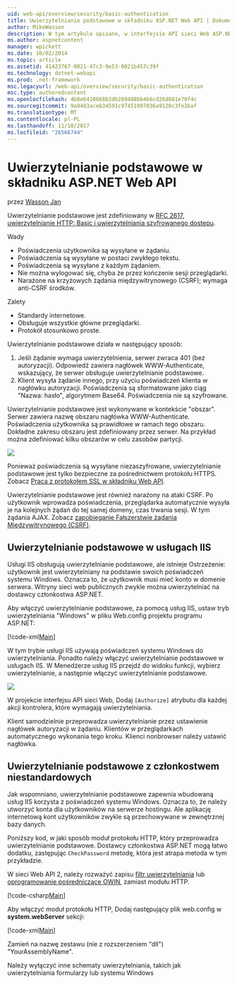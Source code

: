```yaml
---
uid: web-api/overview/security/basic-authentication
title: Uwierzytelnianie podstawowe w składniku ASP.NET Web API | Dokumentacja firmy Microsoft
author: MikeWasson
description: W tym artykule opisano, w interfejsie API sieci Web ASP.NET przy użyciu uwierzytelniania podstawowego.
ms.author: aspnetcontent
manager: wpickett
ms.date: 10/02/2014
ms.topic: article
ms.assetid: 41423767-0021-47c3-9e53-0021b457c39f
ms.technology: dotnet-webapi
ms.prod: .net-framework
msc.legacyurl: /web-api/overview/security/basic-authentication
msc.type: authoredcontent
ms.openlocfilehash: 4b8e6410668b2db289488bb4b6cd26d881e70f4c
ms.sourcegitcommit: 9a9483aceb34591c97451997036a9120c3fe2baf
ms.translationtype: MT
ms.contentlocale: pl-PL
ms.lasthandoff: 11/10/2017
ms.locfileid: "26566744"
---
```

<a name="basic-authentication-in-aspnet-web-api"></a>Uwierzytelnianie podstawowe w składniku ASP.NET Web API
====================
przez [Wasson Jan](https://github.com/MikeWasson)

Uwierzytelnianie podstawowe jest zdefiniowany w [RFC 2617, uwierzytelnianie HTTP: Basic i uwierzytelniania szyfrowanego dostępu](http://www.ietf.org/rfc/rfc2617.txt).

Wady

- Poświadczenia użytkownika są wysyłane w żądaniu.
- Poświadczenia są wysyłane w postaci zwykłego tekstu.
- Poświadczenia są wysyłane z każdym żądaniem.
- Nie można wylogować się, chyba że przez kończenie sesji przeglądarki.
- Narażone na krzyżowych żądania międzywitrynowego (CSRF); wymaga anti-CSRF środków.

Zalety

- Standardy internetowe.
- Obsługuje wszystkie główne przeglądarki.
- Protokół stosunkowo proste.

Uwierzytelnianie podstawowe działa w następujący sposób:

1. Jeśli żądanie wymaga uwierzytelnienia, serwer zwraca 401 (bez autoryzacji). Odpowiedź zawiera nagłówek WWW-Authenticate, wskazujący, że serwer obsługuje uwierzytelnianie podstawowe.
2. Klient wysyła żądanie innego, przy użyciu poświadczeń klienta w nagłówku autoryzacji. Poświadczenia są sformatowane jako ciąg "Nazwa: hasło", algorytmem Base64. Poświadczenia nie są szyfrowane.

Uwierzytelnianie podstawowe jest wykonywane w kontekście "obszar". Serwer zawiera nazwę obszaru nagłówka WWW-Authenticate. Poświadczenia użytkownika są prawidłowe w ramach tego obszaru. Dokładne zakresu obszaru jest zdefiniowany przez serwer. Na przykład można zdefiniować kilku obszarów w celu zasobów partycji.

![](basic-authentication/_static/image1.png)

Ponieważ poświadczenia są wysyłane niezaszyfrowane, uwierzytelnianie podstawowe jest tylko bezpieczne za pośrednictwem protokołu HTTPS. Zobacz [Praca z protokołem SSL w składniku Web API](working-with-ssl-in-web-api.md).

Uwierzytelnianie podstawowe jest również narażony na ataki CSRF. Po użytkownik wprowadza poświadczenia, przeglądarka automatycznie wysyła je na kolejnych żądań do tej samej domeny, czas trwania sesji. W tym żądania AJAX. Zobacz [zapobieganie Fałszerstwie żądania Międzywitrynowego (CSRF)](preventing-cross-site-request-forgery-csrf-attacks.md).

## <a name="basic-authentication-with-iis"></a>Uwierzytelnianie podstawowe w usługach IIS

Usługi IIS obsługują uwierzytelnianie podstawowe, ale istnieje Ostrzeżenie: użytkownik jest uwierzytelniany na podstawie swoich poświadczeń systemu Windows. Oznacza to, że użytkownik musi mieć konto w domenie serwera. Witryny sieci web publicznych zwykle można uwierzytelniać na dostawcy członkostwa ASP.NET.

Aby włączyć uwierzytelnianie podstawowe, za pomocą usług IIS, ustaw tryb uwierzytelniania "Windows" w pliku Web.config projektu programu ASP.NET:

[!code-xml[Main](basic-authentication/samples/sample1.xml)]

W tym trybie usługi IIS używają poświadczeń systemu Windows do uwierzytelniania. Ponadto należy włączyć uwierzytelnianie podstawowe w usługach IIS. W Menedżerze usług IIS przejdź do widoku funkcji, wybierz uwierzytelnianie, a następnie włączyć uwierzytelnianie podstawowe.

![](basic-authentication/_static/image2.png)

W projekcie interfejsu API sieci Web, Dodaj `[Authorize]` atrybutu dla każdej akcji kontrolera, które wymagają uwierzytelniania.

Klient samodzielnie przeprowadza uwierzytelnianie przez ustawienie nagłówek autoryzacji w żądaniu. Klientów w przeglądarkach automatycznego wykonania tego kroku. Klienci nonbrowser należy ustawić nagłówka.

## <a name="basic-authentication-with-custom-membership"></a>Uwierzytelnianie podstawowe z członkostwem niestandardowych

Jak wspomniano, uwierzytelnianie podstawowe zapewnia wbudowaną usług IIS korzysta z poświadczeń systemu Windows. Oznacza to, że należy utworzyć konta dla użytkowników na serwerze hostingu. Ale aplikację internetową kont użytkowników zwykle są przechowywane w zewnętrznej bazy danych.

Poniższy kod, w jaki sposób moduł protokołu HTTP, który przeprowadza uwierzytelnianie podstawowe. Dostawcy członkostwa ASP.NET mogą łatwo dodatku, zastępując `CheckPassword` metodę, która jest atrapa metoda w tym przykładzie.

W sieci Web API 2, należy rozważyć zapisu [filtr uwierzytelniania](authentication-filters.md) lub [oprogramowanie pośredniczące OWIN](../../../aspnet/overview/owin-and-katana/index.md), zamiast modułu HTTP.

[!code-csharp[Main](basic-authentication/samples/sample2.cs)]

Aby włączyć moduł protokołu HTTP, Dodaj następujący plik web.config w **system.webServer** sekcji:

[!code-xml[Main](basic-authentication/samples/sample3.xml?highlight=4)]

Zamień na nazwę zestawu (nie z rozszerzeniem "dll") "YourAssemblyName".

Należy wyłączyć inne schematy uwierzytelniania, takich jak uwierzytelniania formularzy lub systemu Windows
